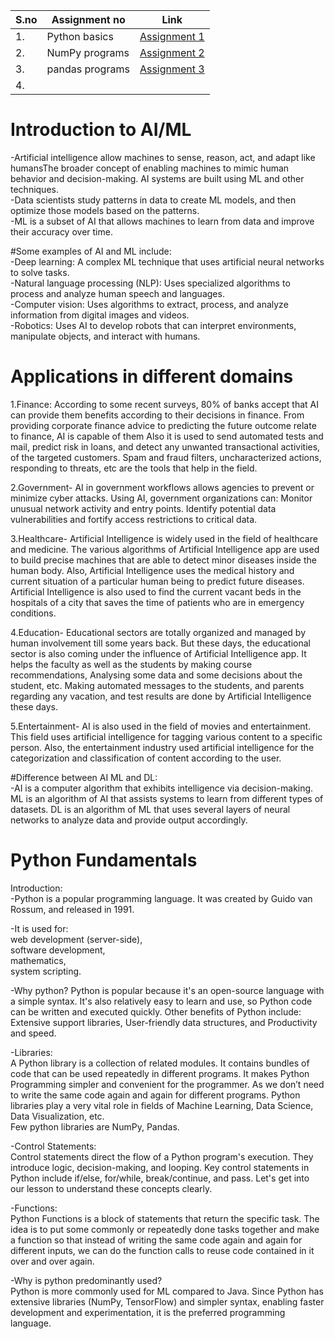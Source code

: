 |S.no|Assignment no|Link|
|-----|-----|-----|
|1.|Python basics|[Assignment 1](https://github.com/varsha-69/V/blob/2c8cb634fedd8d3b8bc77beec5a29cff7db0fd49/Assignments/Assignment_01.ipynb)|
|2.|NumPy programs|[Assignment 2](https://github.com/varsha-69/V/blob/2c8cb634fedd8d3b8bc77beec5a29cff7db0fd49/Assignments/Assignment_02.ipynb)|
|3.|pandas programs|[Assignment 3](https://github.com/varsha-69/V/blob/2c8cb634fedd8d3b8bc77beec5a29cff7db0fd49/Assignments/Assignment_03.ipynb)|
|4.|||


# Introduction to AI/ML  

-Artificial intelligence allow machines to sense, reason, act, and adapt like humansThe broader concept of enabling machines to mimic human behavior and decision-making. AI systems are built using ML and other techniques.  
-Data scientists study patterns in data to create ML models, and then optimize those models based on the patterns.  
-ML is a subset of AI that allows machines to learn from data and improve their accuracy over time.  

#Some examples of AI and ML include:  
-Deep learning: A complex ML technique that uses artificial neural networks to solve tasks.  
-Natural language processing (NLP): Uses specialized algorithms to process and analyze human speech and languages.  
-Computer vision: Uses algorithms to extract, process, and analyze information from digital images and videos.  
-Robotics: Uses AI to develop robots that can interpret environments, manipulate objects, and interact with humans.  

# Applications in different domains  

1.Finance: According to some recent surveys, 80% of banks accept that AI can provide them benefits according to their decisions in finance. From providing corporate finance advice to predicting the future outcome relate to finance, AI is capable of them Also it is used to send automated tests and mail, predict risk in loans, and detect any unwanted transactional activities, of the targeted customers. Spam and fraud filters, uncharacterized actions, responding to threats, etc are the tools that help in the field.  

2.Government- AI in government workflows allows agencies to prevent or minimize cyber attacks. Using AI, government organizations can: Monitor unusual network activity and entry points. Identify potential data vulnerabilities and fortify access restrictions to critical data.  

3.Healthcare- Artificial Intelligence is widely used in the field of healthcare and medicine. The various algorithms of Artificial Intelligence app are used to build precise machines that are able to detect minor diseases inside the human body. Also, Artificial Intelligence uses the medical history and current situation of a particular human being to predict future diseases. Artificial Intelligence is also used to find the current vacant beds in the hospitals of a city that saves the time of patients who are in emergency conditions.  

4.Education- Educational sectors are totally organized and managed by human involvement till some years back. But these days, the educational sector is also coming under the influence of Artificial Intelligence app. It helps the faculty as well as the students by making course recommendations, Analysing some data and some decisions about the student, etc. Making automated messages to the students, and parents regarding any vacation, and test results are done by Artificial Intelligence these days.  

5.Entertainment- AI is also used in the field of movies and entertainment. This field uses artificial intelligence for tagging various content to a specific person. Also, the entertainment industry used artificial intelligence for the categorization and classification of content according to the user.  

#Difference between AI ML and DL:  
-AI is a computer algorithm that exhibits intelligence via decision-making. ML is an algorithm of AI that assists systems to learn from different types of datasets. DL is an algorithm of ML that uses several layers of neural networks to analyze data and provide output accordingly.  

# Python Fundamentals  

Introduction:  
-Python is a popular programming language. It was created by Guido van Rossum, and released in 1991.  

-It is used for:  
web development (server-side),  
software development,  
mathematics,  
system scripting.  

-Why python?
Python is popular because it's an open-source language with a simple syntax. It's also relatively easy to learn and use, so Python code can be written and executed quickly. Other benefits of Python include: Extensive support libraries, User-friendly data structures, and Productivity and speed.  

-Libraries:  
A Python library is a collection of related modules. It contains bundles of code that can be used repeatedly in different programs. It makes Python Programming simpler and convenient for the programmer. As we don’t need to write the same code again and again for different programs. Python libraries play a very vital role in fields of Machine Learning, Data Science, Data Visualization, etc.  
Few python libraries are NumPy, Pandas.  

-Control Statements:  
Control statements direct the flow of a Python program's execution. They introduce logic, decision-making, and looping. Key control statements in Python include if/else, for/while, break/continue, and pass. Let's get into our lesson to understand these concepts clearly.  

-Functions:  
Python Functions is a block of statements that return the specific task. The idea is to put some commonly or repeatedly done tasks together and make a function so that instead of writing the same code again and again for different inputs, we can do the function calls to reuse code contained in it over and over again.  

-Why is python predominantly used?  
Python is more commonly used for ML compared to Java. Since Python has extensive libraries (NumPy, TensorFlow) and simpler syntax, enabling faster development and experimentation, it is the preferred programming language.  
